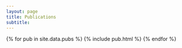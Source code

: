 ```yaml
---
layout: page
title: Publications
subtitle:
---
```


<table cellpadding="10" width="100%">
    {% for pub in site.data.pubs %}
        {% include pub.html %}
    {% endfor %}
    </table>
<p></p>
